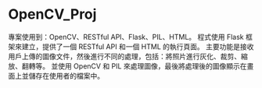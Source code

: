 # OpenCV_Proj
專案使用到：OpenCV、RESTful API、Flask、PIL、HTML。
程式使用 Flask 框架來建立，提供了一個 RESTful API 和一個 HTML 的執行頁面。
主要功能是接收用戶上傳的圖像文件，然後進行不同的處理，包括：將照片進行灰化、裁剪、縮放、翻轉等。
並使用 OpenCV 和 PIL 來處理圖像，最後將處理後的圖像顯示在畫面上並儲存在使用者的檔案中。
